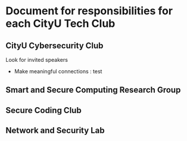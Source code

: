 # Document for responsibilities for each CityU Tech Club
## CityU Cybersecurity Club

Look for invited speakers
* Make meaningful connections
: test


## Smart and Secure Computing Research Group
## Secure Coding Club
## Network and Security Lab